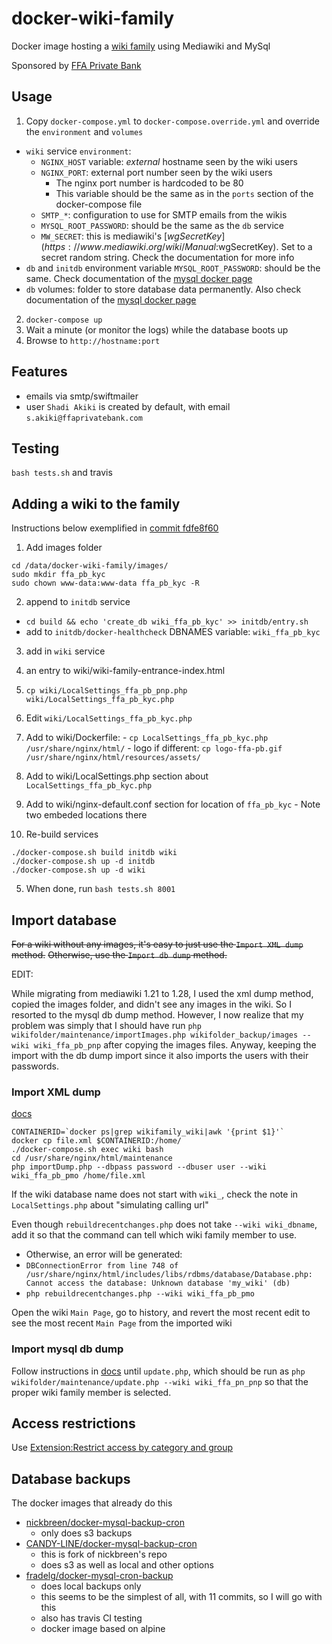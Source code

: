 # docker-wiki-family
Docker image hosting a [wiki family](https://www.mediawiki.org/wiki/Manual:Wiki_family) using Mediawiki and MySql

Sponsored by [FFA Private Bank](http://www.ffaprivatebank.com/)

## Usage
1. Copy `docker-compose.yml` to `docker-compose.override.yml` and override the `environment` and `volumes`
  * `wiki` service `environment`:
    * `NGINX_HOST` variable: _external_ hostname seen by the wiki users
    * `NGINX_PORT`: external port number seen by the wiki users
      * The nginx port number is hardcoded to be 80
      * This variable should be the same as in the `ports` section of the docker-compose file
    * `SMTP_*`: configuration to use for SMTP emails from the wikis
    * `MYSQL_ROOT_PASSWORD`: should be the same as the `db` service
    * `MW_SECRET`: this is mediawiki's [$wgSecretKey](https://www.mediawiki.org/wiki/Manual:$wgSecretKey). Set to a secret random string. Check the documentation for more info
  * `db` and `initdb` environment variable `MYSQL_ROOT_PASSWORD`: should be the same. Check documentation of the [mysql docker page](https://hub.docker.com/_/mysql/)
  * `db` volumes: folder to store database data permanently. Also check documentation of the [mysql docker page](https://hub.docker.com/_/mysql/)
2. `docker-compose up`
3. Wait a minute (or monitor the logs) while the database boots up
4. Browse to `http://hostname:port`

## Features
* emails via smtp/swiftmailer
* user `Shadi Akiki` is created by default, with email `s.akiki@ffaprivatebank.com`

## Testing
`bash tests.sh` and travis

## Adding a wiki to the family

Instructions below exemplified in [commit fdfe8f60](https://github.com/shadiakiki1986/docker-wiki-family/commit/fdfe8f604c4f999aa01f65c7f4ad043d3b3a02e8)

1. Add images folder
```
cd /data/docker-wiki-family/images/
sudo mkdir ffa_pb_kyc
sudo chown www-data:www-data ffa_pb_kyc -R
```

2. append to `initdb` service
  -  `cd build && echo 'create_db wiki_ffa_pb_kyc' >> initdb/entry.sh`
  - add to `initdb/docker-healthcheck` DBNAMES variable: `wiki_ffa_pb_kyc`
3. add in `wiki` service

  1. an entry to wiki/wiki-family-entrance-index.html
  2. `cp wiki/LocalSettings_ffa_pb_pnp.php wiki/LocalSettings_ffa_pb_kyc.php`
  3. Edit `wiki/LocalSettings_ffa_pb_kyc.php`
  4. Add to wiki/Dockerfile:
    - `cp LocalSettings_ffa_pb_kyc.php /usr/share/nginx/html/`
    - logo if different: `cp logo-ffa-pb.gif /usr/share/nginx/html/resources/assets/`
  5. Add to wiki/LocalSettings.php section about `LocalSettings_ffa_pb_kyc.php`
  6. Add to wiki/nginx-default.conf section for location of `ffa_pb_kyc`
    - Note two embeded locations there

4. Re-build services

```
./docker-compose.sh build initdb wiki
./docker-compose.sh up -d initdb
./docker-compose.sh up -d wiki
```

5. When done, run `bash tests.sh 8001`

## Import database
~~For a wiki without any images, it's easy to just use the `Import XML dump` method.~~
~~Otherwise, use the `Import db dump` method.~~

EDIT:

While migrating from mediawiki 1.21 to 1.28, I used the xml dump method, copied the images folder, and didn't see any images in the wiki.
So I resorted to the mysql db dump method.
However, I now realize that my problem was simply that I should have run `php wikifolder/maintenance/importImages.php wikifolder_backup/images --wiki wiki_ffa_pb_pnp` after copying the images files.
Anyway, keeping the import with the db dump import since it also imports the users with their passwords.

### Import XML dump
[docs](https://www.mediawiki.org/wiki/Manual:Restoring_a_wiki_from_backup#From_an_XML_dump)
```
CONTAINERID=`docker ps|grep wikifamily_wiki|awk '{print $1}'`
docker cp file.xml $CONTAINERID:/home/
./docker-compose.sh exec wiki bash
cd /usr/share/nginx/html/maintenance
php importDump.php --dbpass password --dbuser user --wiki wiki_ffa_pb_pmo /home/file.xml 
```

If the wiki database name does not start with `wiki_`, check the note in `LocalSettings.php` about "simulating calling url"

Even though `rebuildrecentchanges.php` does not take `--wiki wiki_dbname`, add it so that the command can tell which wiki family member to use.
- Otherwise, an error will be generated:
- `DBConnectionError from line 748 of /usr/share/nginx/html/includes/libs/rdbms/database/Database.php: Cannot access the database: Unknown database 'my_wiki' (db)`
- `php rebuildrecentchanges.php --wiki wiki_ffa_pb_pmo`

Open the wiki `Main Page`, go to history, and revert the most recent edit to see the most recent `Main Page` from the imported wiki

### Import mysql db dump
Follow instructions in [docs](https://www.mediawiki.org/wiki/Manual:Restoring_a_wiki_from_backup)
until `update.php`, which should be run as `php wikifolder/maintenance/update.php --wiki wiki_ffa_pn_pnp`
so that the proper wiki family member is selected.

## Access restrictions
Use [Extension:Restrict access by category and group](https://www.mediawiki.org/wiki/Extension:Restrict_access_by_category_and_group)

## Database backups
The docker images that already do this
- [nickbreen/docker-mysql-backup-cron](https://github.com/nickbreen/docker-mysql-backup-cron)
  - only does s3 backups
- [CANDY-LINE/docker-mysql-backup-cron](https://github.com/CANDY-LINE/docker-mysql-backup-cron)
  - this is fork of nickbreen's repo
  - does s3 as well as local and other options
- [fradelg/docker-mysql-cron-backup](https://github.com/fradelg/docker-mysql-cron-backup)
  - does local backups only
  - this seems to be the simplest of all, with 11 commits, so I will go with this
  - also has travis CI testing
  - docker image based on alpine
